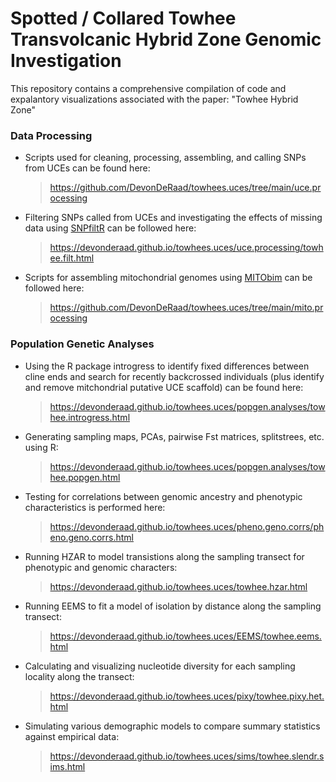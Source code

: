 Spotted / Collared Towhee Transvolcanic Hybrid Zone Genomic Investigation
==================================================================================

This repository contains a comprehensive compilation of code and expalantory visualizations associated with the paper: "Towhee Hybrid Zone"

### Data Processing
*   Scripts used for cleaning, processing, assembling, and calling SNPs from UCEs can be found here:
    > <https://github.com/DevonDeRaad/towhees.uces/tree/main/uce.processing>
*   Filtering SNPs called from UCEs and investigating the effects of missing data using [SNPfiltR](https://github.com/DevonDeRaad/SNPfiltR) can be followed here:
    > <https://devonderaad.github.io/towhees.uces/uce.processing/towhee.filt.html>    
*   Scripts for assembling mitochondrial genomes using [MITObim](https://github.com/chrishah/MITObim) can be followed here:
    > <https://github.com/DevonDeRaad/towhees.uces/tree/main/mito.processing>

### Population Genetic Analyses
*   Using the R package introgress to identify fixed differences between cline ends and search for recently backcrossed individuals (plus identify and remove mitchondrial putative UCE scaffold) can be found here:
    > <https://devonderaad.github.io/towhees.uces/popgen.analyses/towhee.introgress.html>  
*   Generating sampling maps, PCAs, pairwise Fst matrices, splitstrees, etc. using R:
    > <https://devonderaad.github.io/towhees.uces/popgen.analyses/towhee.popgen.html>  
*   Testing for correlations between genomic ancestry and phenotypic characteristics is performed here:
    > <https://devonderaad.github.io/towhees.uces/pheno.geno.corrs/pheno.geno.corrs.html> 
*   Running HZAR to model transistions along the sampling transect for phenotypic and genomic characters:
    > <https://devonderaad.github.io/towhees.uces/towhee.hzar.html>  
*   Running EEMS to fit a model of isolation by distance along the sampling transect:
    > <https://devonderaad.github.io/towhees.uces/EEMS/towhee.eems.html>  
*   Calculating and visualizing nucleotide diversity for each sampling locality along the transect:
    > <https://devonderaad.github.io/towhees.uces/pixy/towhee.pixy.het.html>  
*   Simulating various demographic models to compare summary statistics against empirical data:
    > <https://devonderaad.github.io/towhees.uces/sims/towhee.slendr.sims.html>  
